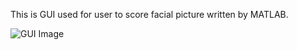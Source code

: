 This is GUI used for user to score facial picture written by MATLAB.

![GUI Image](https://github.com/luxialan/Mycode/edit/master/Face-Score-System/GUI.png)  
